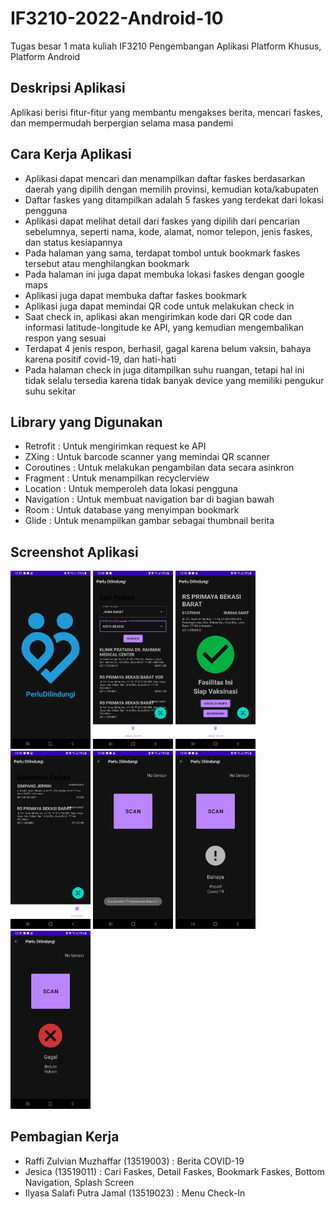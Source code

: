 # IF3210-2022-Android-10
Tugas besar 1 mata kuliah IF3210 Pengembangan Aplikasi Platform Khusus, Platform Android
## Deskripsi Aplikasi
Aplikasi berisi fitur-fitur yang membantu mengakses berita, mencari faskes, dan mempermudah berpergian selama masa pandemi
## Cara Kerja Aplikasi
* Aplikasi dapat mencari dan menampilkan daftar faskes berdasarkan daerah yang dipilih dengan memilih provinsi, kemudian kota/kabupaten
* Daftar faskes yang ditampilkan adalah 5 faskes yang terdekat dari lokasi pengguna
* Aplikasi dapat melihat detail dari faskes yang dipilih dari pencarian sebelumnya, seperti nama, kode, alamat, nomor telepon, jenis faskes, dan status kesiapannya
* Pada halaman yang sama, terdapat tombol untuk bookmark faskes tersebut atau menghilangkan bookmark
* Pada halaman ini juga dapat membuka lokasi faskes dengan google maps
* Aplikasi juga dapat membuka daftar faskes bookmark
* Aplikasi juga dapat memindai QR code untuk melakukan check in
* Saat check in, aplikasi akan mengirimkan kode dari QR code dan informasi latitude-longitude ke API, yang kemudian mengembalikan respon yang sesuai
* Terdapat 4 jenis respon, berhasil, gagal karena belum vaksin, bahaya karena positif covid-19, dan hati-hati
* Pada halaman check in juga ditampilkan suhu ruangan, tetapi hal ini tidak selalu tersedia karena tidak banyak device yang memiliki pengukur suhu sekitar
## Library yang Digunakan
* Retrofit   : Untuk mengirimkan request ke API
* ZXing      : Untuk barcode scanner yang memindai QR scanner
* Coroutines : Untuk melakukan pengambilan data secara asinkron
* Fragment   : Untuk menampilkan recyclerview
* Location   : Untuk memperoleh data lokasi pengguna
* Navigation : Untuk membuat navigation bar di bagian bawah
* Room       : Untuk database yang menyimpan bookmark
* Glide      : Untuk menampilkan gambar sebagai thumbnail berita
## Screenshot Aplikasi
<img src="./Screenshots/SplashScreen.jpg" width="128">
<img src="./Screenshots/SearchFaskes.jpg" width="128">
<img src="./Screenshots/DetailFaskes.jpg" width="128">
<img src="./Screenshots/BookmarkFaskes.jpg" width="128">
<img src="./Screenshots/CheckIn.jpg" width="128">
<img src="./Screenshots/CheckInBlack.jpg" width="128">
<img src="./Screenshots/CheckInRed.jpg" width="128">

## Pembagian Kerja
* Raffi Zulvian Muzhaffar (13519003)    : Berita COVID-19
* Jesica (13519011)                     : Cari Faskes, Detail Faskes, Bookmark Faskes, Bottom Navigation, Splash Screen
* Ilyasa Salafi Putra Jamal (13519023)  : Menu Check-In

